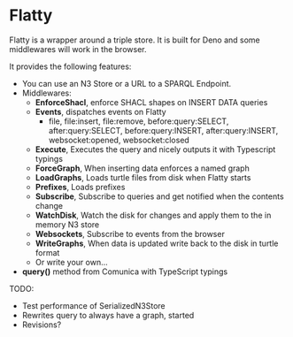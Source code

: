 # Flatty

Flatty is a wrapper around a triple store. It is built for Deno and some middlewares will work in the browser.

It provides the following features:

- You can use an N3 Store or a URL to a SPARQL Endpoint.
- Middlewares: 
  - __EnforceShacl__, enforce SHACL shapes on INSERT DATA queries
  - __Events__, dispatches events on Flatty
    - file, file:insert, file:remove, before:query:SELECT, after:query:SELECT, before:query:INSERT, after:query:INSERT, websocket:opened, websocket:closed
  - __Execute__, Executes the query and nicely outputs it with Typescript typings
  - __ForceGraph__, When inserting data enforces a named graph
  - __LoadGraphs__, Loads turtle files from disk when Flatty starts
  - __Prefixes__, Loads prefixes
  - __Subscribe__, Subscribe to queries and get notified when the contents change
  - __WatchDisk__, Watch the disk for changes and apply them to the in memory N3 store
  - __Websockets__, Subscribe to events from the browser
  - __WriteGraphs__, When data is updated write back to the disk in turtle format  
  - Or write your own...
- __query()__ method from Comunica with TypeScript typings

TODO:

- Test performance of SerializedN3Store
- Rewrites query to always have a graph, started
- Revisions?